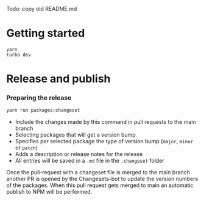 Todo: copy old README.md

# Getting started

```
yarn
turbo dev
```

# Release and publish

### Preparing the release

```bash
yarn run packages:changeset
```

-   Include the changes made by this command in pull requests to the main branch
-   Selecting packages that will get a version bump
-   Specifies per selected package the type of version bump (`major`, `minor` or `patch`)
-   Adds a description or release notes for the release
-   All entries will be saved in a `.md` file in the `.changeset` folder

Once the pull-request with a changeset file is merged to the main branch another PR is opened by the Changesets-bot to update the version numbers of the packages. When this pull request gets merged to main an automatic publish to NPM will be performed.
